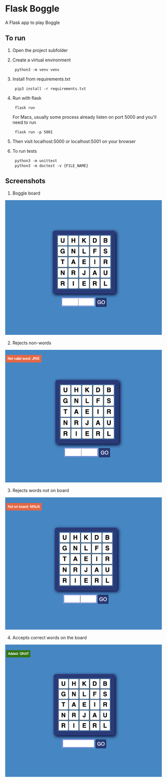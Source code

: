 # Flask Boggle

A Flask app to play Boggle

## To run

1. Open the project subfolder  
2. Create a virtual environment  

        python3 -m venv venv  

3. Install from requirements.txt  

        pip3 install -r requirements.txt  

4. Run with flask  

        flask run  
    
    For Macs, usually some process already listen on port 5000 and you'll need to run  

        flask run -p 5001  

5. Then visit localhost:5000 or localhost:5001 on your browser  

6. To run tests  

        python3 -m unittest  
        python3 -m doctest -v {FILE_NAME}

## Screenshots

1. Boggle board  

![boggle board](images/screenshot1.png)

2. Rejects non-words  

![rejects non-words](images/screenshot2.png)

3. Rejects words not on board  

![rejects words not on board](images/screenshot3.png)

4. Accepts correct words on the board

![accepts correct words on the board](images/screenshot4.png)
